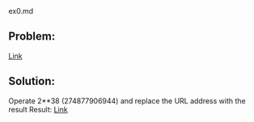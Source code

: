 <!-->ex0.md<!-->

## Problem:
[Link](http://www.pythonchallenge.com/pc/def/0.html)

## Solution:
Operate 2**38 (274877906944) and replace the URL address with the result
Result: [Link](http://www.pythonchallenge.com/pc/def/274877906944.html)
